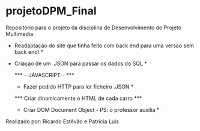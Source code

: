 # projetoDPM_Final

Repositório para o projeto da disciplina de Desenvolvimento do Projeto Multimedia
  * Readaptação do site que tinha feito com back end para uma versao sem back end! *

  * Criaçao de um .JSON para passar os dados do SQL *

    ***  --JAVASCRIPT--  ***

    * Fazer pedido HTTP para ler ficheiro .JSON *

    *** Criar dinamicamente o HTML de cada carro ***
    
    * Criar DOM Document Object - PS: o professor auxilia *



Realizado por: Ricardo Estêvão e Patricia Luis

